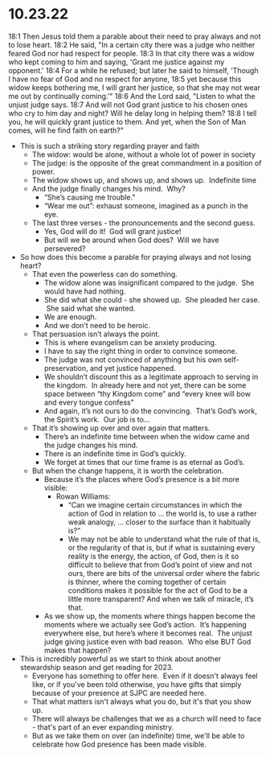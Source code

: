# 10.23.22

18:1 Then Jesus told them a parable about their need to pray always and not to lose heart.
18:2 He said, "In a certain city there was a judge who neither feared God nor had respect for people.
18:3 In that city there was a widow who kept coming to him and saying, 'Grant me justice against my opponent.'
18:4 For a while he refused; but later he said to himself, 'Though I have no fear of God and no respect for anyone,
18:5 yet because this widow keeps bothering me, I will grant her justice, so that she may not wear me out by continually coming.'"
18:6 And the Lord said, "Listen to what the unjust judge says.
18:7 And will not God grant justice to his chosen ones who cry to him day and night? Will he delay long in helping them?
18:8 I tell you, he will quickly grant justice to them. And yet, when the Son of Man comes, will he find faith on earth?"

* This is such a striking story regarding prayer and faith
	* The widow: would be alone, without a whole lot of power in society
	* The judge: is the opposite of the great commandment in a position of power.  
	* The widow shows up, and shows up, and shows up.  Indefinite time
	* And the judge finally changes his mind.  Why?
		* “She’s causing me trouble."
		* “Wear me out”: exhaust someone, imagined as a punch in the eye. 
	* The last three verses - the pronouncements and the second guess.
		* Yes, God will do it!  God will grant justice!  
		* But will we be around when God does?  Will we have persevered?
* So how does this become a parable for praying always and not losing heart?
	* That even the powerless can do something.
		* The widow alone was insignificant compared to the judge.  She would have had nothing.
		* She did what she could - she showed up.  She pleaded her case.  She said what she wanted.
		* We are enough.
		* And we don’t need to be heroic.
	* That persuasion isn’t always the point.
		* This is where evangelism can be anxiety producing.
		* I have to say the right thing in order to convince someone.
		* The judge was not convinced of anything but his own self-preservation, and yet justice happened.
		* We shouldn’t discount this as a legitimate approach to serving in the kingdom.  In already here and not yet, there can be some space between “thy Kingdom come” and “every knee will bow and every tongue confess"
		* And again, it’s not ours to do the convincing.  That’s God’s work, the Spirit’s work.  Our job is to...
	* That it’s showing up over and over again that matters.
		* There’s an indefinite time between when the widow came and the judge changes his mind.
		* There is an indefinite time in God’s quickly.
		* We forget at times that our time frame is as eternal as God’s.
	* But when the change happens, it is worth the celebration.
		* Because it’s the places where God’s presence is a bit more visible:
			* Rowan Williams: 
				* “Can we imagine certain circumstances in which the action of God in relation to … the world is, to use a rather weak analogy, … closer to the surface than it habitually is?”
				* We may not be able to understand what the rule of that is, or the regularity of that is, but if what is sustaining every reality is the energy, the action, of God, then is it so difficult to believe that from God’s point of view and not ours, there are bits of the universal order where the fabric is thinner, where the coming together of certain conditions makes it possible for the act of God to be a little more transparent? And when we talk of miracle, it’s that.
		* As we show up, the moments where things happen become the moments where we actually see God’s action.  It’s happening everywhere else, but here’s where it becomes real.  The unjust judge giving justice even with bad reason.  Who else BUT God makes that happen?
* This is incredibly powerful as we start to think about another stewardship season and get reading for 2023.
	* Everyone has something to offer here.  Even if it doesn't always feel like, or if you've been told otherwise, you have gifts that simply because of your presence at SJPC are needed here.
	* That what matters isn't always what you do, but it's that you show up.
	* There will always be challenges that we as a church will need to face - that's part of an ever expanding ministry.
	* But as we take them on over (an indefinite) time, we'll be able to celebrate how God presence has been made visible.
